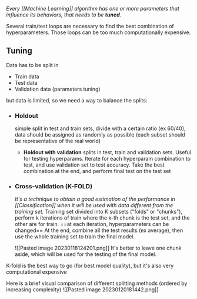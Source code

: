 _Every [[Machine Learning]] algorithm has one or more parameters that influence its behaviors, that needs to be **tuned**._

Several train/test loops are necessary to find the best combination of hyperparameters.
Those loops can be too much computationally expensive.

## Tuning
Data has to be split in
- Train data
- Test data
- Validation data (parameters tuning)

but data is limited, so we need a way to balance the splits:
- ### Holdout 
	simple split in test and train sets, divide with a certain ratio (ex 60/40), data should be assigned as randomly as possible (each subset should be representative of the real world)
	- **Holdout with validation**
		splits in test, train and validation sets. Useful for testing hyperparams.
		Iterate for each hyperparam combination to test, and use validation set to test accuracy. Take the best combination at the end, and perform final test on the test set
- ### Cross-validation (**K-FOLD**)
	_It's a technique to obtain a good estimation of the performance in [[Classification]] when it will be used with data different from the training set._
	Training set divided into K subsets ("folds" or "chunks"), perform k iterations of train where the k-th chunk is the test set, and the other are for train.
	==at each iteration, hyperparameters can be changed==
	At the end, combine all the test results (ex average), then use the whole training set to train the final model.

	![[Pasted image 20230118124201.png]]
	It's better to leave one chunk aside, which will be used for the testing of the final model.

K-fold is the best way to go (for best model quality), but it's also very computational expensive

Here is a brief visual comparison of different splitting methods (ordered by increasing complexity)
![[Pasted image 20230120181442.png]]